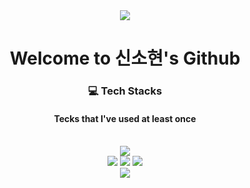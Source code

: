<div align="center" display="flex">
  <img src="https://soopool.art/image/acnh/animal/Joey.png"/>
  <h1>Welcome to 신소현's Github</h1>
  
</div>
  

<div align="center">
<!-- <h3>✉ Contact</h3> -->
<!-- <a href="https://www.instagram.com/hamdragon_mk?igsh=YXB1OTYxcDhxdmR0&utm_source=qr" target="_blank"><img src="https://img.shields.io/badge/hamdragon_mk-E4405F?style=flat-square&logo=instagram&logoColor=FFFFFF"/></a>
<a href="https://www.google.com/gmail/about/" target="_blank"><img src="https://img.shields.io/badge/kimminkyoung0608@gmail.com-EAEAEA?style=flat-square&logo=gmail&logoColor=EA4335"/></a> -->
</div>
<div align="center">
  <h3>💻 Tech Stacks</h3>
  <h4>Tecks that I've used at least once</h4>
</br>
  <img src="https://img.shields.io/badge/unity-black?style=for-the-badge&logo=unity&logoColor=#3776AB" />
</br>
  <img src="https://img.shields.io/badge/HTML5-white?style=for-the-badge&logo=html5&logoColor=E34F26" />
  <img src="https://img.shields.io/badge/css3-white?style=for-the-badge&logo=css3&logoColor=1572B6" />
  <img src="https://img.shields.io/badge/javascript-F7DF1E?style=for-the-badge&logo=javascript&logoColor=black" />
</br>
  <img src="https://img.shields.io/badge/python-white?style=for-the-badge&logo=python#FFFFFF&logoColor=white">
</div>
